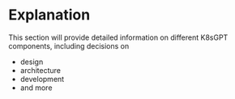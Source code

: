 # Explanation

This section will provide detailed information on different K8sGPT components, including decisions on
* design
* architecture
* development 
* and more
